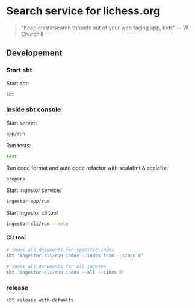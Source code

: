 # Search service for lichess.org

> "Keep elasticsearch threads out of your web facing app, kids" -- W. Churchill

## Developement

### Start sbt

Start sbt:
```sh
sbt
```

### Inside sbt console

Start server:
```sh
app/run
```

Run tests:
```sh
test
```

Run code format and auto code refactor with scalafmt & scalafix:
```sh
prepare
```

Start ingestor service:
```sh
ingestor-app/run
```

Start ingestor cli tool
```sh
ingestor-cli/run --help
```

#### CLI tool

```sh
# index all documents for specific index
sbt 'ingestor-cli/run index --index team --since 0'

# index all documents for all indexes
sbt 'ingestor-cli/run index --all --since 0'
```

### release

```bash
sbt release with-defaults
```

